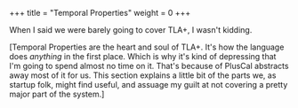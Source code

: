 +++
title = "Temporal Properties"
weight = 0
+++

When I said we were barely going to cover TLA+, I wasn't kidding.

[Temporal Properties are the heart and soul of TLA+. It's how the language does _anything_ in the first place. Which is why it's kind of depressing that I'm going to spend almost no time on it. That's because of PlusCal abstracts away most of it for us. This section explains a little bit of the parts we, as startup folk, might find useful, and assuage my guilt at not covering a pretty major part of the system.]
